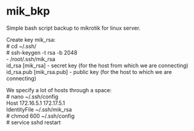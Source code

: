 # mik_bkp
Simple bash script backup to mikrotik for linux server.

<p>Create key mik_rsa:<br />
# cd ~/.ssh/<br />
# ssh-keygen -t rsa -b 2048<br />
- /root/.ssh/mik_rsa<br />
id_rsa [mik_rsa] - secret key (for the host from which we are connecting)<br />
id_rsa.pub [mik_rsa.pub] - public key (for the host to which we are connecting)</p>

<p>We specify a lot of hosts through a space:<br />
# nano ~/.ssh/config<br />
Host 172.16.5.1 172.17.5.1<br />
IdentityFile ~/.ssh/mik_rsa<br />
# chmod 600 ~/.ssh/config<br />
# service sshd restart</p>
